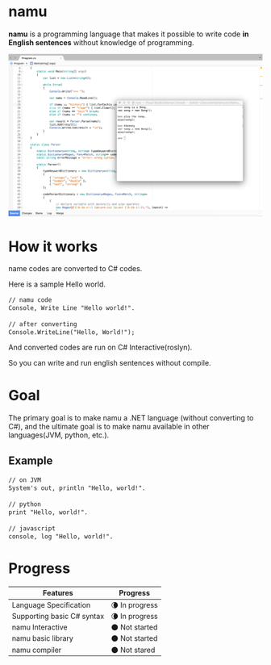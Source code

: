 # namu
**namu** is a programming language that makes it possible to write code **in English sentences** without knowledge of programming. 

![image](docs/parser.png)

# How it works
name codes are converted to C# codes.

Here is a sample Hello world.
``` namu
// namu code
Console, Write Line "Hello world!".

// after converting
Console.WriteLine("Hello, World!");
```

And converted codes are run on C# Interactive(roslyn).

So you can write and run english sentences without compile.

# Goal
The primary goal is to make namu a .NET language (without converting to C#), and the ultimate goal is to make namu available in other languages(JVM, python, etc.).

## Example
``` 
// on JVM
System's out, println "Hello, world!".

// python
print "Hello, world!".

// javascript
console, log "Hello, world!".
```

# Progress
|Features|Progress|
|--------|--------|
|Language Specification|:waning_crescent_moon: In progress|
|Supporting basic C# syntax|:waning_crescent_moon: In progress|
|namu Interactive|:new_moon: Not started|
|namu basic library|:new_moon: Not started|
|namu compiler|:new_moon: Not stared|
